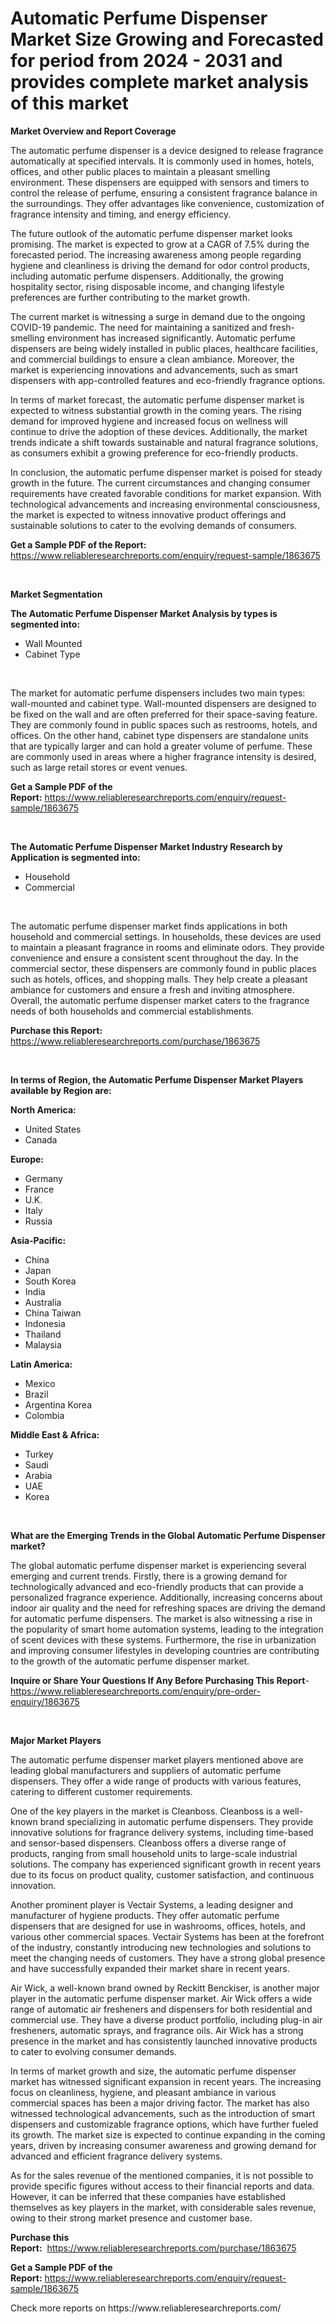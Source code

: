 <p><h1>Automatic Perfume Dispenser Market Size Growing and Forecasted for period from 2024 - 2031 and provides complete market analysis of this market</h1></p><p><strong>Market Overview and Report Coverage</strong></p>
<p><p>The automatic perfume dispenser is a device designed to release fragrance automatically at specified intervals. It is commonly used in homes, hotels, offices, and other public places to maintain a pleasant smelling environment. These dispensers are equipped with sensors and timers to control the release of perfume, ensuring a consistent fragrance balance in the surroundings. They offer advantages like convenience, customization of fragrance intensity and timing, and energy efficiency.</p><p>The future outlook of the automatic perfume dispenser market looks promising. The market is expected to grow at a CAGR of 7.5% during the forecasted period. The increasing awareness among people regarding hygiene and cleanliness is driving the demand for odor control products, including automatic perfume dispensers. Additionally, the growing hospitality sector, rising disposable income, and changing lifestyle preferences are further contributing to the market growth.</p><p>The current market is witnessing a surge in demand due to the ongoing COVID-19 pandemic. The need for maintaining a sanitized and fresh-smelling environment has increased significantly. Automatic perfume dispensers are being widely installed in public places, healthcare facilities, and commercial buildings to ensure a clean ambiance. Moreover, the market is experiencing innovations and advancements, such as smart dispensers with app-controlled features and eco-friendly fragrance options.</p><p>In terms of market forecast, the automatic perfume dispenser market is expected to witness substantial growth in the coming years. The rising demand for improved hygiene and increased focus on wellness will continue to drive the adoption of these devices. Additionally, the market trends indicate a shift towards sustainable and natural fragrance solutions, as consumers exhibit a growing preference for eco-friendly products.</p><p>In conclusion, the automatic perfume dispenser market is poised for steady growth in the future. The current circumstances and changing consumer requirements have created favorable conditions for market expansion. With technological advancements and increasing environmental consciousness, the market is expected to witness innovative product offerings and sustainable solutions to cater to the evolving demands of consumers.</p></p>
<p><strong>Get a Sample PDF of the Report:</strong> <a href="https://www.reliableresearchreports.com/enquiry/request-sample/1863675">https://www.reliableresearchreports.com/enquiry/request-sample/1863675</a></p>
<p>&nbsp;</p>
<p><strong>Market Segmentation</strong></p>
<p><strong>The Automatic Perfume Dispenser Market Analysis by types is segmented into:</strong></p>
<p><ul><li>Wall Mounted</li><li>Cabinet Type</li></ul></p>
<p>&nbsp;</p>
<p><p>The market for automatic perfume dispensers includes two main types: wall-mounted and cabinet type. Wall-mounted dispensers are designed to be fixed on the wall and are often preferred for their space-saving feature. They are commonly found in public spaces such as restrooms, hotels, and offices. On the other hand, cabinet type dispensers are standalone units that are typically larger and can hold a greater volume of perfume. These are commonly used in areas where a higher fragrance intensity is desired, such as large retail stores or event venues.</p></p>
<p><strong>Get a Sample PDF of the Report:</strong>&nbsp;<a href="https://www.reliableresearchreports.com/enquiry/request-sample/1863675">https://www.reliableresearchreports.com/enquiry/request-sample/1863675</a></p>
<p>&nbsp;</p>
<p><strong>The Automatic Perfume Dispenser Market Industry Research by Application is segmented into:</strong></p>
<p><ul><li>Household</li><li>Commercial</li></ul></p>
<p>&nbsp;</p>
<p><p>The automatic perfume dispenser market finds applications in both household and commercial settings. In households, these devices are used to maintain a pleasant fragrance in rooms and eliminate odors. They provide convenience and ensure a consistent scent throughout the day. In the commercial sector, these dispensers are commonly found in public places such as hotels, offices, and shopping malls. They help create a pleasant ambiance for customers and ensure a fresh and inviting atmosphere. Overall, the automatic perfume dispenser market caters to the fragrance needs of both households and commercial establishments.</p></p>
<p><strong>Purchase this Report:</strong>&nbsp; <a href="https://www.reliableresearchreports.com/purchase/1863675">https://www.reliableresearchreports.com/purchase/1863675</a></p>
<p>&nbsp;</p>
<p><strong>In terms of Region, the Automatic Perfume Dispenser Market Players available by Region are:</strong></p>
<p>
    <p> <strong> North America: </strong>
        <ul>
            <li>United States</li>
            <li>Canada</li>
        </ul>
        </p> 
    <p> <strong> Europe: </strong>
        <ul>
            <li>Germany</li>
            <li>France</li>
            <li>U.K.</li>
            <li>Italy</li>
            <li>Russia</li>
        </ul>
        </p> 
    <p> <strong> Asia-Pacific: </strong>
        <ul>
            <li>China</li>
            <li>Japan</li>
            <li>South Korea</li>
            <li>India</li>
            <li>Australia</li>
            <li>China Taiwan</li>
            <li>Indonesia</li>
            <li>Thailand</li>
            <li>Malaysia</li>
        </ul>
        </p> 
    <p> <strong> Latin America: </strong>
        <ul>
            <li>Mexico</li>
            <li>Brazil</li>
            <li>Argentina Korea</li>
            <li>Colombia</li>
        </ul>
        </p> 
    <p> <strong> Middle East & Africa: </strong>
        <ul>
            <li>Turkey</li>
            <li>Saudi</li>
            <li>Arabia</li>
            <li>UAE</li>
            <li>Korea</li>
        </ul>
    </p>
    </p>
<p>&nbsp;</p>
<p><strong>What are the Emerging Trends in the Global Automatic Perfume Dispenser market?</strong></p>
<p><p>The global automatic perfume dispenser market is experiencing several emerging and current trends. Firstly, there is a growing demand for technologically advanced and eco-friendly products that can provide a personalized fragrance experience. Additionally, increasing concerns about indoor air quality and the need for refreshing spaces are driving the demand for automatic perfume dispensers. The market is also witnessing a rise in the popularity of smart home automation systems, leading to the integration of scent devices with these systems. Furthermore, the rise in urbanization and improving consumer lifestyles in developing countries are contributing to the growth of the automatic perfume dispenser market.</p></p>
<p><strong>Inquire or Share Your Questions If Any Before Purchasing This Report</strong>- <a href="https://www.reliableresearchreports.com/enquiry/pre-order-enquiry/1863675">https://www.reliableresearchreports.com/enquiry/pre-order-enquiry/1863675</a></p>
<p>&nbsp;</p>
<p><strong>Major Market Players</strong></p>
<p><p>The automatic perfume dispenser market players mentioned above are leading global manufacturers and suppliers of automatic perfume dispensers. They offer a wide range of products with various features, catering to different customer requirements. </p><p>One of the key players in the market is Cleanboss. Cleanboss is a well-known brand specializing in automatic perfume dispensers. They provide innovative solutions for fragrance delivery systems, including time-based and sensor-based dispensers. Cleanboss offers a diverse range of products, ranging from small household units to large-scale industrial solutions. The company has experienced significant growth in recent years due to its focus on product quality, customer satisfaction, and continuous innovation. </p><p>Another prominent player is Vectair Systems, a leading designer and manufacturer of hygiene products. They offer automatic perfume dispensers that are designed for use in washrooms, offices, hotels, and various other commercial spaces. Vectair Systems has been at the forefront of the industry, constantly introducing new technologies and solutions to meet the changing needs of customers. They have a strong global presence and have successfully expanded their market share in recent years. </p><p>Air Wick, a well-known brand owned by Reckitt Benckiser, is another major player in the automatic perfume dispenser market. Air Wick offers a wide range of automatic air fresheners and dispensers for both residential and commercial use. They have a diverse product portfolio, including plug-in air fresheners, automatic sprays, and fragrance oils. Air Wick has a strong presence in the market and has consistently launched innovative products to cater to evolving consumer demands. </p><p>In terms of market growth and size, the automatic perfume dispenser market has witnessed significant expansion in recent years. The increasing focus on cleanliness, hygiene, and pleasant ambiance in various commercial spaces has been a major driving factor. The market has also witnessed technological advancements, such as the introduction of smart dispensers and customizable fragrance options, which have further fueled its growth. The market size is expected to continue expanding in the coming years, driven by increasing consumer awareness and growing demand for advanced and efficient fragrance delivery systems.</p><p>As for the sales revenue of the mentioned companies, it is not possible to provide specific figures without access to their financial reports and data. However, it can be inferred that these companies have established themselves as key players in the market, with considerable sales revenue, owing to their strong market presence and customer base.</p></p>
<p><strong>Purchase this Report:</strong>&nbsp;&nbsp;<a href="https://www.reliableresearchreports.com/purchase/1863675">https://www.reliableresearchreports.com/purchase/1863675</a></p>
<p></p>
<p><strong>Get a Sample PDF of the Report:</strong>&nbsp;<a href="https://www.reliableresearchreports.com/enquiry/request-sample/1863675">https://www.reliableresearchreports.com/enquiry/request-sample/1863675</a></p>
<p>Check more reports on https://www.reliableresearchreports.com/</p>